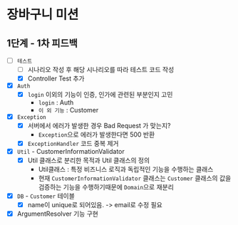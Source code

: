 # 장바구니 미션

## 1단계 - 1차 피드백

- [ ] `테스트`
    - [ ] 시나리오 작성 후 해당 시나리오를 따라 테스트 코드 작성
    - [x] Controller Test 추가
- [x] `Auth`
    - [x] `login` 이외의 기능이 인증, 인가에 관련된 부분인지 고민
      - `login` : Auth
      - `이 외 기능` : Customer
- [x] `Exception`
    - [x] 서버에서 에러가 발생한 경우 Bad Request 가 맞는지?
      - `Exception`으로 에러가 발생한다면 500 반환
    - [x] `ExceptionHandler` 코드 중복 제거
- [x] `Util` - CustomerInformationValidator
    - [x] Util 클래스로 분리한 목적과 Util 클래스의 정의
      - Util클래스 : 특정 비즈니스 로직과 독립적인 기능을 수행하는 클래스
      - 현재 `CustomerInformationValidator` 클래스는 `Customer` 클래스의 값을 검증하는 기능을 수행하기때문에 `Domain`으로 재분리
- [x] `DB` - `Customer` 테이블 
    - [x] name이 unique로 되어있음. -> email로 수정 필요
- [x] ArgumentResolver 기능 구현
